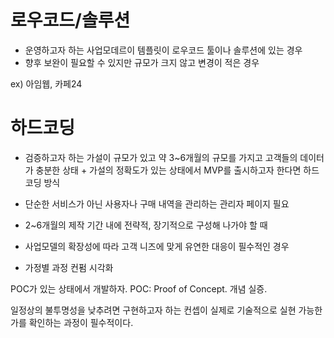 # 로우코드/솔루션

- 운영하고자 하는 사업모데르이 템플릿이 로우코드 툴이나 솔루션에 있는 경우
- 향후 보완이 필요할 수 있지만 규모가 크지 않고 변경이 적은 경우

ex) 아임웹, 카페24


# 하드코딩

- 검증하고자 하는 가설이 규모가 있고 약 3~6개월의 규모를 가지고 고객들의 데이터가 충분한 상태 + 가설의 정확도가 있는 상태에서 MVP를 출시하고자 한다면 하드코딩 방식
- 단순한 서비스가 아닌 사용자나 구매 내역을 관리하는 관리자 페이지 필요
- 2~6개월의 제작 기간 내에 전략적, 장기적으로 구성해 나가야 할 때
- 사업모델의 확장성에 따라 고객 니즈에 맞게 유연한 대응이 필수적인 경우


- 가정별 과정 컨펌 시각화




POC가 있는 상태에서 개발하자.
POC: Proof of Concept. 개념 실증.

일정상의 불투명성을 낮추려면 구현하고자 하는 컨셉이 실제로 기술적으로 실현 가능한가를 확인하는 과정이 필수적이다.

